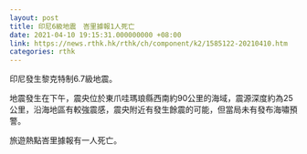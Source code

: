 ```yaml
---
layout: post
title: 印尼6級地震　峇里據報1人死亡
date: 2021-04-10 19:15:31.000000000 +08:00
link: https://news.rthk.hk/rthk/ch/component/k2/1585122-20210410.htm
categories: rthk
---
```


印尼發生黎克特制6.7級地震。

地震發生在下午，震央位於東爪哇瑪琅縣西南約90公里的海域，震源深度約為25公里，沿海地區有較強震感，震央附近有發生餘震的可能，但當局未有發布海嘯預警。

旅遊熱點峇里據報有一人死亡。
